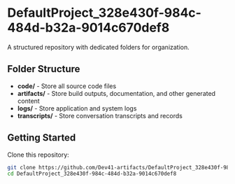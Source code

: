 # DefaultProject_328e430f-984c-484d-b32a-9014c670def8
A structured repository with dedicated folders for organization.

## Folder Structure

- **code/** - Store all source code files
- **artifacts/** - Store build outputs, documentation, and other generated content
- **logs/** - Store application and system logs
- **transcripts/** - Store conversation transcripts and records

## Getting Started

Clone this repository:
```bash
git clone https://github.com/Dev41-artifacts/DefaultProject_328e430f-984c-484d-b32a-9014c670def8
cd DefaultProject_328e430f-984c-484d-b32a-9014c670def8
```
